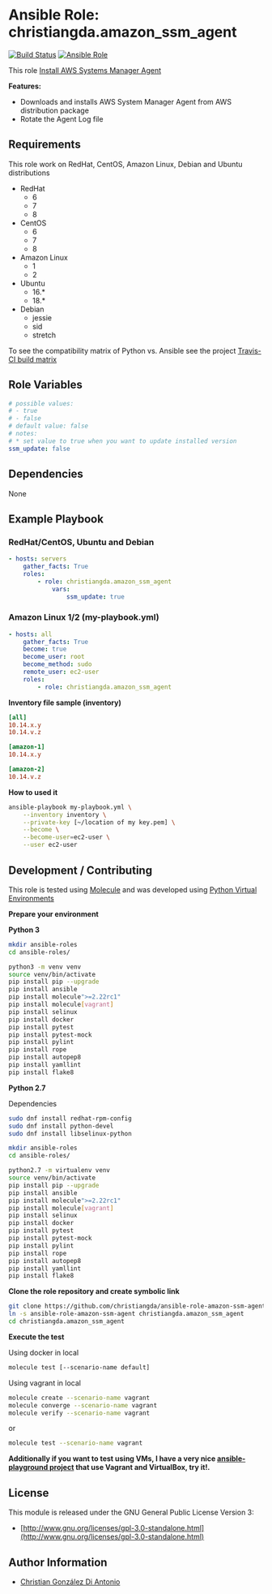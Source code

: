 # Ansible Role: christiangda.amazon_ssm_agent

[![Build Status](https://travis-ci.org/christiangda/ansible-role-amazon-ssm-agent.svg?branch=master)](https://travis-ci.org/christiangda/ansible-role-amazon-ssm-agent)
[![Ansible Role](https://img.shields.io/ansible/role/39604.svg)](https://galaxy.ansible.com/christiangda/amazon_cloudwatch_agent)

This role [Install AWS Systems Manager Agent](https://docs.aws.amazon.com/systems-manager/latest/userguide/what-is-systems-manager.html)

**Features:**

* Downloads and installs AWS System Manager Agent from AWS distribution package
* Rotate the Agent Log file

## Requirements

This role work on RedHat, CentOS, Amazon Linux, Debian and Ubuntu distributions

* RedHat
  * 6
  * 7
  * 8
* CentOS
  * 6
  * 7
  * 8
* Amazon Linux
  * 1
  * 2
* Ubuntu
  * 16.*
  * 18.*
* Debian
  * jessie
  * sid
  * stretch

To see the compatibility matrix of Python vs. Ansible see the project [Travis-CI build matrix](https://travis-ci.org/christiangda/ansible-role-amazon-ssm-agent)

## Role Variables

```yaml
# possible values:
# - true
# - false
# default value: false
# notes:
# * set value to true when you want to update installed version
ssm_update: false
```

## Dependencies

None

## Example Playbook

### RedHat/CentOS, Ubuntu and Debian

```yaml
- hosts: servers
    gather_facts: True
    roles:
        - role: christiangda.amazon_ssm_agent
            vars:
                ssm_update: true
```

### Amazon Linux 1/2 (my-playbook.yml)

```yaml
- hosts: all
    gather_facts: True
    become: true
    become_user: root
    become_method: sudo
    remote_user: ec2-user
    roles:
        - role: christiangda.amazon_ssm_agent
```

**Inventory file sample (inventory)**

```ini
[all]
10.14.x.y
10.14.v.z

[amazon-1]
10.14.x.y

[amazon-2]
10.14.v.z
```

**How to used it**

```bash
ansible-playbook my-playbook.yml \
    --inventory inventory \
    --private-key [~/location of my key.pem] \
    --become \
    --become-user=ec2-user \
    --user ec2-user
```

## Development / Contributing

This role is tested using [Molecule](https://molecule.readthedocs.io/en/latest/) and was developed using
[Python Virtual Environments](https://docs.python.org/3/tutorial/venv.html)

**Prepare your environment**

**Python 3**

```bash
mkdir ansible-roles
cd ansible-roles/

python3 -m venv venv
source venv/bin/activate
pip install pip --upgrade
pip install ansible
pip install molecule">=2.22rc1"
pip install molecule[vagrant]
pip install selinux
pip install docker
pip install pytest
pip install pytest-mock
pip install pylint
pip install rope
pip install autopep8
pip install yamllint
pip install flake8
```

**Python 2.7**

Dependencies

```bash
sudo dnf install redhat-rpm-config
sudo dnf install python-devel
sudo dnf install libselinux-python
```

```bash
mkdir ansible-roles
cd ansible-roles/

python2.7 -m virtualenv venv
source venv/bin/activate
pip install pip --upgrade
pip install ansible
pip install molecule">=2.22rc1"
pip install molecule[vagrant]
pip install selinux
pip install docker
pip install pytest
pip install pytest-mock
pip install pylint
pip install rope
pip install autopep8
pip install yamllint
pip install flake8
```

**Clone the role repository and create symbolic link**

```bash
git clone https://github.com/christiangda/ansible-role-amazon-ssm-agent.git
ln -s ansible-role-amazon-ssm-agent christiangda.amazon_ssm_agent
cd christiangda.amazon_ssm_agent
```

**Execute the test**

Using docker in local

```bash
molecule test [--scenario-name default]
```

Using vagrant in local

```bash
molecule create --scenario-name vagrant
molecule converge --scenario-name vagrant
molecule verify --scenario-name vagrant
```

or

```bash
molecule test --scenario-name vagrant
```

**Additionally if you want to test using VMs, I have a very nice [ansible-playground project](https://github.com/christiangda/ansible-playground) that use Vagrant and VirtualBox, try it!.**

## License

This module is released under the GNU General Public License Version 3:

* [http://www.gnu.org/licenses/gpl-3.0-standalone.html](http://www.gnu.org/licenses/gpl-3.0-standalone.html)

## Author Information

* [Christian González Di Antonio](https://github.com/christiangda)
